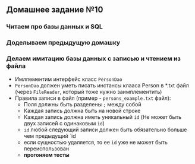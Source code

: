 ## Домашнее задание №10

### Читаем про базы данных и SQL

### Доделываем предыдущую домашку

### Делаем имитацию базы данных с записью и чтением из файла
 * Имлпементим интерфейс класс `PersonDao`
 * `PersonDao` должен уметь писать инстансы клааса Person в *.txt файл (через `FileReader`, который тоже нужно заимплементить)
 * Правила записи в файл (пример - `persons_example.txt` файл):
   + Поля должны быть разделены `;` между собой
   + Каждая запись должна быть на новой строке
   + Каждая запись должна иметь уникальный `id` (Не может быть двух записей с одинаковым `id`)
   + `id` любой следующий записи должен быть обязательно больше чем предыдущий `id
   + если сущностью удаляется, то ее `id` уже не может быть переиспользован
   + **прогоняем тесты**
